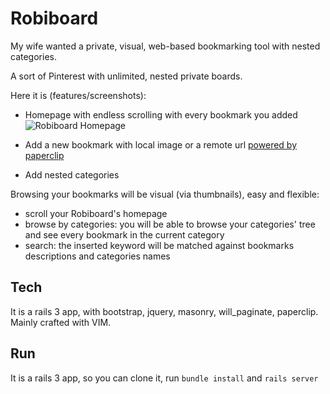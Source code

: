 # Robiboard
My wife wanted a private, visual, web-based bookmarking tool with nested categories.

A sort of Pinterest with unlimited, nested private boards.

Here it is (features/screenshots):

- Homepage with endless scrolling with every bookmark you added
![Robiboard Homepage](https://raw.github.com/shatsar/Robiboard/master/doc/homepage.png)

- Add a new bookmark with local image or a remote url [powered by paperclip](https://github.com/thoughtbot/paperclip)


- Add nested categories


Browsing your bookmarks will be visual (via thumbnails), easy and flexible:

* scroll your Robiboard's homepage
* browse by categories: you will be able to browse your categories' tree and see every bookmark in the current category
* search: the inserted keyword will be matched against bookmarks descriptions and categories names


## Tech
It is a rails 3 app, with bootstrap, jquery, masonry, will_paginate, paperclip.
Mainly crafted with VIM.

## Run
It is a rails 3 app, so you can clone it, run `bundle install` and `rails server`